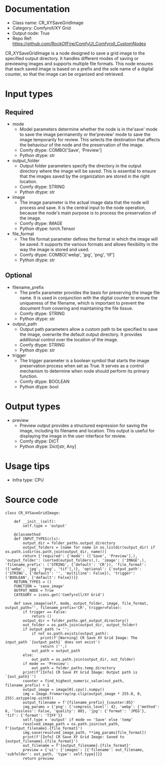 # Documentation
- Class name: CR_XYSaveGridImage
- Category: Comfyroll/XY Grid
- Output node: True
- Repo Ref: https://github.com/RockOfFire/ComfyUI_Comfyroll_CustomNodes

CR_XYSaveGridImage is a node designed to save a grid image to the specified output directory. It handles different modes of saving or previewing images and supports multiple file formats. This node ensures that each saved image is based on a prefix and the sole name of a digital counter, so that the image can be organized and retrieved.

# Input types
## Required
- mode
    - Model parameters determine whether the node is in the'save' mode to save the image permanently or the'preview' mode to save the image temporarily for review. This selects the destination that affects the behaviour of the node and the preservation of the image.
    - Comfy dtype: COMBO['Save', 'Preview']
    - Python dtype: str
- output_folder
    - Output folder parameters specify the directory in the output directory where the image will be saved. This is essential to ensure that the images saved by the organization are stored in the right location.
    - Comfy dtype: STRING
    - Python dtype: str
- image
    - The image parameter is the actual image data that the node will process and save. It is the central input to the node operation, because the node's main purpose is to process the preservation of the image.
    - Comfy dtype: IMAGE
    - Python dtype: torch.Tensor
- file_format
    - The file format parameter defines the format in which the image will be saved. It supports the various formats and allows flexibility in the way the image is stored and used.
    - Comfy dtype: COMBO['webp', 'jpg', 'png', 'tif']
    - Python dtype: str
## Optional
- filename_prefix
    - The prefix parameter provides the basis for preserving the image file name. It is used in conjunction with the digital counter to ensure the uniqueness of the filename, which is important to prevent the document from covering and maintaining the file tissue.
    - Comfy dtype: STRING
    - Python dtype: str
- output_path
    - Output path parameters allow a custom path to be specified to save the image, overwrite the default output directory. It provides additional control over the location of the image.
    - Comfy dtype: STRING
    - Python dtype: str
- trigger
    - The trigger parameter is a boolean symbol that starts the image preservation process when set as True. It serves as a control mechanism to determine when node should perform its primary function.
    - Comfy dtype: BOOLEAN
    - Python dtype: bool

# Output types
- preview
    - Preview output provides a structured expression for saving the image, including its filename and location. This output is useful for displaying the image in the user interface for review.
    - Comfy dtype: DICT
    - Python dtype: Dict[str, Any]

# Usage tips
- Infra type: CPU

# Source code
```
class CR_XYSaveGridImage:

    def __init__(self):
        self.type = 'output'

    @classmethod
    def INPUT_TYPES(cls):
        output_dir = folder_paths.output_directory
        output_folders = [name for name in os.listdir(output_dir) if os.path.isdir(os.path.join(output_dir, name))]
        return {'required': {'mode': (['Save', 'Preview'],), 'output_folder': (sorted(output_folders),), 'image': ('IMAGE',), 'filename_prefix': ('STRING', {'default': 'CR'}), 'file_format': (['webp', 'jpg', 'png', 'tif'],)}, 'optional': {'output_path': ('STRING', {'default': '', 'multiline': False}), 'trigger': ('BOOLEAN', {'default': False})}}
    RETURN_TYPES = ()
    FUNCTION = 'save_image'
    OUTPUT_NODE = True
    CATEGORY = icons.get('Comfyroll/XY Grid')

    def save_image(self, mode, output_folder, image, file_format, output_path='', filename_prefix='CR', trigger=False):
        if trigger == False:
            return ()
        output_dir = folder_paths.get_output_directory()
        out_folder = os.path.join(output_dir, output_folder)
        if output_path != '':
            if not os.path.exists(output_path):
                print(f'[Warning] CR Save XY Grid Image: The input_path `{output_path}` does not exist')
                return ('',)
            out_path = output_path
        else:
            out_path = os.path.join(output_dir, out_folder)
        if mode == 'Preview':
            out_path = folder_paths.temp_directory
        print(f'[Info] CR Save XY Grid Image: Output path is `{out_path}`')
        counter = find_highest_numeric_value(out_path, filename_prefix) + 1
        output_image = image[0].cpu().numpy()
        img = Image.fromarray(np.clip(output_image * 255.0, 0, 255).astype(np.uint8))
        output_filename = f'{filename_prefix}_{counter:05}'
        img_params = {'png': {'compress_level': 4}, 'webp': {'method': 6, 'lossless': False, 'quality': 80}, 'jpg': {'format': 'JPEG'}, 'tif': {'format': 'TIFF'}}
        self.type = 'output' if mode == 'Save' else 'temp'
        resolved_image_path = os.path.join(out_path, f'{output_filename}.{file_format}')
        img.save(resolved_image_path, **img_params[file_format])
        print(f'[Info] CR Save XY Grid Image: Saved to {output_filename}.{file_format}')
        out_filename = f'{output_filename}.{file_format}'
        preview = {'ui': {'images': [{'filename': out_filename, 'subfolder': out_path, 'type': self.type}]}}
        return preview
```